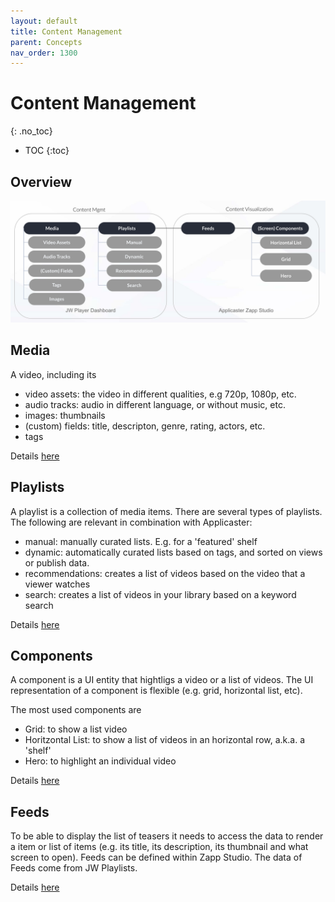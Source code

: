 ```yaml
---
layout: default
title: Content Management
parent: Concepts 
nav_order: 1300
---
```



# Content Management 
{: .no_toc}

- TOC
{:toc}

## Overview
<a href="https://docs.google.com/presentation/d/1K9hKSeJYY1nFBpW7GQUi7rbWmIYo4qJ_NIgOHzYUQHA/edit#slide=id.g121e1190632_0_10">
<img src="../img/content-mgmt.png" width="768">
</a>


## Media
A video, including its 
- video assets: the video in different qualities, e.g 720p, 1080p, etc. 
- audio tracks: audio in different language, or without music, etc. 
- images: thumbnails
- (custom) fields: title, descripton, genre, rating, actors, etc. 
- tags

Details [here](https://docs.jwplayer.com/platform/docs/vdh-upload-videos)

## Playlists
A playlist is a collection of media items. There are several types of playlists. The following are relevant in combination with Applicaster:
- manual: manually curated lists. E.g. for a 'featured' shelf
- dynamic: automatically curated lists based on tags, and sorted on views or publish data. 
- recommendations: creates a list of videos based on the video that a viewer watches
- search: creates a list of videos in your library based on a keyword search

Details [here](https://docs.jwplayer.com/platform/docs/vdh-playlist-overview)


## Components
A component is a UI entity that hightligs a video or a list of videos. The UI representation of a component is flexible (e.g. grid, horizontal list, etc). 

The most used components are
- Grid: to show a list video 
- Horitzontal List: to show a list of videos in an horizontal row, a.k.a. a 'shelf'
- Hero: to highlight an individual video

Details [here](https://docs.applicaster.com/integrations/#how-zapp-apps-consume-data)

## Feeds
To be able to display the list of teasers it needs to access the data to render a item or list of items (e.g. its title, its description, its thumbnail and what screen to open). Feeds can be defined within Zapp Studio. The data of Feeds come from JW Playlists. 

Details [here](https://docs.applicaster.com/integrations/#how-zapp-apps-consume-data)



